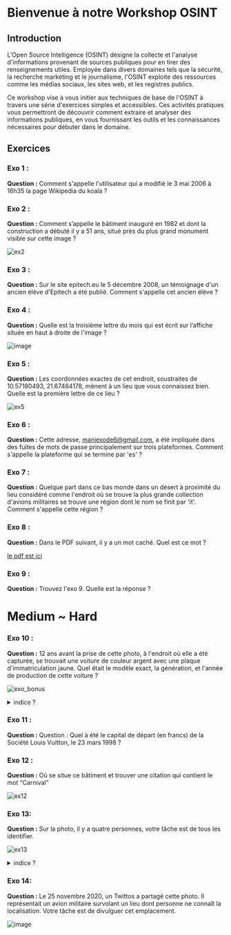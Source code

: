 # Bienvenue à notre Workshop OSINT

## Introduction
L'Open Source Intelligence (OSINT) désigne la collecte et l'analyse d'informations provenant de sources publiques pour en tirer des renseignements utiles. Employée dans divers domaines tels que la sécurité, la recherche marketing et le journalisme, l'OSINT exploite des ressources comme les médias sociaux, les sites web, et les registres publics.

Ce workshop vise à vous initier aux techniques de base de l'OSINT à travers une série d'exercices simples et accessibles. Ces activités pratiques vous permettront de découvrir comment extraire et analyser des informations publiques, en vous fournissant les outils et les connaissances nécessaires pour débuter dans le domaine.

## Exercices

### Exo 1 :
**Question :** Comment s'appelle l'utilisateur qui a modifié le 3 mai 2006 à 16h35 la page Wikipedia du koala ?

### Exo 2 :
**Question :** Comment s’appelle le bâtiment inauguré en 1982 et dont la construction a débuté il y a 51 ans, situé près du plus grand monument visible sur cette image ?

![ex2](https://cdn.discordapp.com/attachments/1233126790113923132/1239676378614468750/osintexercise002.png?ex=6643ca18&is=66427898&hm=1bcfeb7d2154ebe68b45dbf19a837c775cdd66aaa205a1d354569785db797b38&)


### Exo 3 :
**Question :** Sur le site epitech.eu le 5 décembre 2008, un témoignage d'un ancien élève d'Epitech a été publié. Comment s'appelle cet ancien élève ?

### Exo 4 :
**Question :** Quelle est la troisième lettre du mois qui est écrit sur l’affiche située en haut à droite de l'image ?

![image](https://github.com/ZelGel/Open-source-intelligence/assets/103312221/0a3282a3-941b-4b5a-ab59-4da359e3204f)

### Exo 5 :
**Question :** Les coordonnées exactes de cet endroit, soustraites de 10.57180493, 21.67484178, mènent à un lieu que vous connaissez bien. Quelle est la première lettre de ce lieu ?

![ex5](https://cdn.discordapp.com/attachments/1233126790113923132/1237335847464865884/image.png?ex=66432f4e&is=6641ddce&hm=5fb2af362c844c4f3f99d29a09d888d6aea6dbe2796f20bab9a58f422a162adb&)

### Exo 6 :
**Question :** Cette adresse, maniexode6@gmail.com, a été impliquée dans des fuites de mots de passe principalement sur trois plateformes. Comment s'appelle la plateforme qui se termine par 'es' ?

### Exo 7 : 
**Question :** Quelque part dans ce bas monde dans un désert à proximité du lieu considéré comme l'endroit où se trouve la plus grande collection d'avions militaires se trouve une région dont le nom se finit par 'it'. Comment s'appelle cette région ?

### Exo 8 :
**Question :** Dans le PDF suivant, il y a un mot caché. Quel est ce mot ?

[le pdf est ici](https://cdn.discordapp.com/attachments/1233126790113923132/1239697199236120716/L_Histoire_de_Moustache_Longue.pdf?ex=6655a9bc&is=6654583c&hm=668d634f026540e445c17eb38214f961c839d67f91bb7f0bda80931282977e1c&)

### Exo 9 :
**Question :** Trouvez l'exo 9. Quelle est la réponse ?

# Medium ~ Hard
### Exo 10 :
**Question :** 12 ans avant la prise de cette photo, à l'endroit où elle a été capturée, se trouvait une voiture de couleur argent avec une plaque d'immatriculation jaune. Quel était le modèle exact, la génération, et l'année de production de cette voiture ?

![exo_bonus](https://github.com/ZelGel/Open-source-intelligence/assets/103312221/1f450024-6722-4684-8a67-58e771bfeba8)
<details>
  <summary> indice ?</summary>
  fotoforensics
</details>

### Exo 11 :
**Question :** Question : Quel à été le capital de départ (en francs) de la Société Louis Vuitton, le 23 mars 1998 ?

### Exo 12 :
**Question :** Où se situe ce bâtiment et trouver une citation qui contient le mot “Carnival”

![ex12](https://cdn.discordapp.com/attachments/1233126790113923132/1240354477865697380/exo10.png?ex=665613a0&is=6654c220&hm=1faa7fc115497b88730c1da0faba6528d17b07d639e21f8a57b4273bffac7832&)

### Exo 13:
**Question :** Sur la photo, il y a quatre personnes, votre tâche est de tous les identifier.

![ex13](https://cdn.discordapp.com/attachments/1233126790113923132/1240354447809581107/ex11.png?ex=66464199&is=6644f019&hm=66ceff7d2c00ef0ca561e2010c985231533a6cb8396211f9cc227aa25bc57dc7&)
<details>
  <summary> indice ?</summary>
  tineye & yandex
</details>

### Exo 14:
**Question :** Le 25 novembre 2020, un Twittos a partagé cette photo. Il représentait un avion militaire survolant un lieu dont personne ne connaît la localisation.
Votre tâche est de divulguer cet emplacement.

![image](https://github.com/ZelGel/Open-source-intelligence/assets/103312221/209ce522-d477-4465-800e-8687ec36efa7)


